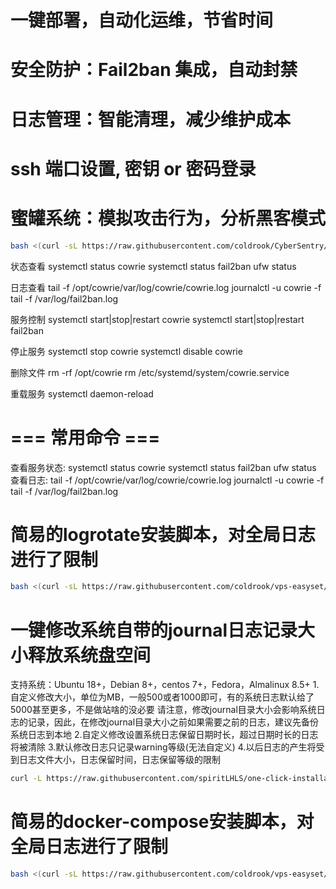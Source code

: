# 一键部署，自动化运维，节省时间
# 安全防护：Fail2ban 集成，自动封禁
# 日志管理：智能清理，减少维护成本
# ssh 端口设置, 密钥 or 密码登录
# 蜜罐系统：模拟攻击行为，分析黑客模式

```sh
bash <(curl -sL https://raw.githubusercontent.com/coldrook/CyberSentry/refs/heads/main/install.sh)
```
状态查看
systemctl status cowrie
systemctl status fail2ban
ufw status

日志查看
tail -f /opt/cowrie/var/log/cowrie/cowrie.log
journalctl -u cowrie -f
tail -f /var/log/fail2ban.log

服务控制
systemctl start|stop|restart cowrie
systemctl start|stop|restart fail2ban

停止服务
systemctl stop cowrie
systemctl disable cowrie

删除文件
rm -rf /opt/cowrie
rm /etc/systemd/system/cowrie.service

重载服务
systemctl daemon-reload

# === 常用命令 ===
查看服务状态:
systemctl status cowrie
systemctl status fail2ban
ufw status
查看日志:
tail -f /opt/cowrie/var/log/cowrie/cowrie.log
journalctl -u cowrie -f
tail -f /var/log/fail2ban.log


# 简易的logrotate安装脚本，对全局日志进行了限制

```sh
bash <(curl -sL https://raw.githubusercontent.com/coldrook/vps-easyset/refs/heads/main/log.sh)
```

# 一键修改系统自带的journal日志记录大小释放系统盘空间
支持系统：Ubuntu 18+，Debian 8+，centos 7+，Fedora，Almalinux 8.5+
1.自定义修改大小，单位为MB，一般500或者1000即可，有的系统日志默认给了5000甚至更多，不是做站啥的没必要
请注意，修改journal目录大小会影响系统日志的记录，因此，在修改journal目录大小之前如果需要之前的日志，建议先备份系统日志到本地
2.自定义修改设置系统日志保留日期时长，超过日期时长的日志将被清除
3.默认修改日志只记录warning等级(无法自定义)
4.以后日志的产生将受到日志文件大小，日志保留时间，日志保留等级的限制

```sh
curl -L https://raw.githubusercontent.com/spiritLHLS/one-click-installation-script/main/repair_scripts/resize_journal.sh -o resize_journal.sh && chmod +x resize_journal.sh && bash resize_journal.sh
```

# 简易的docker-compose安装脚本，对全局日志进行了限制

```sh
bash <(curl -sL https://raw.githubusercontent.com/coldrook/vps-easyset/refs/heads/main/dc.sh)
```

